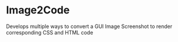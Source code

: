 # Image2Code
Develops multiple ways to convert a GUI Image Screenshot to render corresponding CSS and HTML code 
